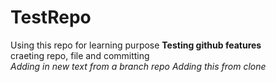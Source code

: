 # TestRepo
Using this repo for learning purpose
**Testing github features**  
craeting repo, file and committing  
*Adding in new text from a branch repo*
*Adding this from clone*

